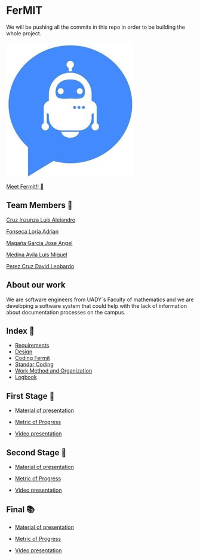 # FerMIT
We will be pushing all the commits in this repo in order to be building the whole project. 


![(representacion de proyecto)](Fermit_logo.png "Logo in progress ")

[Meet Fermit!! :wave: ]()

## Team Members :star2:

 [Cruz Inzunza Luis Alejandro](https://github.com/Luis-Inzunza)

 [Fonseca Loria Adrian](https://github.com/adrianfonsecal)

 [Magaña Garcia Jose Angel](https://github.com/Xmahana)

 [Medina Avila Luis Miguel](https://github.com/LuisMiguelMedina)

 [Perez Cruz David Leobardo](https://github.com/DavidPerez007)

## About our work 

We are software engineers from UADY´s Faculty of mathematics and we are developing a software system that could help with the lack of information about documentation processes on the campus.

## Index :open_file_folder:

* [Requirements](Files/Requirements.md)
* [Design](Files/Design.md)
* [Coding Fermit](Files/Coding.md)
* [Standar Coding](Files/StandarCoding.md)
* [Work Method and Organization](Files/WorkMethod.md)
* [Logbook](Files/LogBook.pdf)

## First Stage :closed_book:

* [Material of presentation](Files/FirstStage_Presentation.pdf)

* [Metric of Progress](Files/Metrics.png)

* [Video presentation](https://youtu.be/43cPdTONF68)

## Second Stage :blue_book:

* [Material of presentation](Files/SecondStage_Presentation.pdf)

* [Metric of Progress](Files/Metrics2.png)

* [Video presentation](https://youtu.be/qL2UxZui-xk)


## Final :books:

* [Material of presentation]()

* [Metric of Progress]()

* [Video presentation]()

